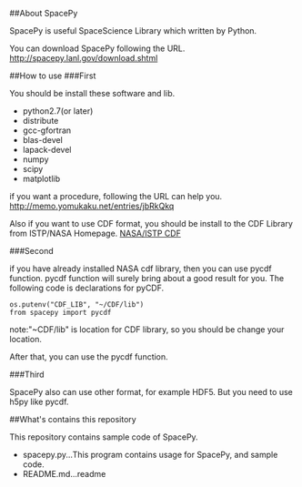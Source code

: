 ##About SpacePy


SpacePy is useful SpaceScience Library which written by Python.

You can download SpacePy following the URL.
http://spacepy.lanl.gov/download.shtml


##How to use
###First

You should be install these software and lib.

* python2.7(or later)
* distribute
* gcc-gfortran
* blas-devel
* lapack-devel
* numpy
* scipy
* matplotlib

if you want a procedure, following the URL can help you.
http://memo.yomukaku.net/entries/jbRkQkq

Also if you want to use CDF format, you should be install to the CDF Library from ISTP/NASA Homepage.
[NASA/ISTP CDF](http://cdf.gsfc.nasa.gov/ "NASA/ISTP CDF")

###Second

if you have already installed NASA cdf library, then you can use pycdf function.
pycdf function will surely bring about a good result for you.
The following code is declarations for pyCDF.

```
os.putenv("CDF_LIB", "~/CDF/lib") 
from spacepy import pycdf
```

note:"~CDF/lib" is location for CDF library, so you should be change your location.

After that, you can use the pycdf function.

###Third 

SpacePy also can use other format, for example HDF5.
But you need to use h5py like pycdf.

##What's contains this repository

This repository contains sample code of SpacePy.

* spacepy.py...This program contains usage for SpacePy, and sample code.
* README.md...readme

















